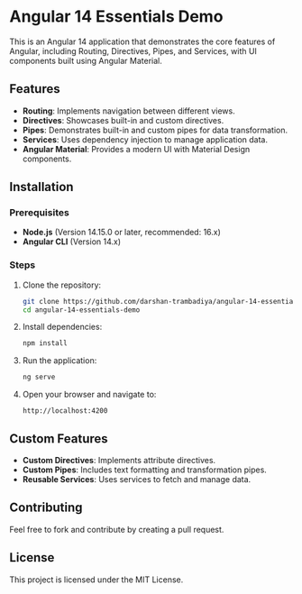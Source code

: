 # Angular 14 Essentials Demo

This is an Angular 14 application that demonstrates the core features of Angular, including Routing, Directives, Pipes, and Services, with UI components built using Angular Material.

## Features

- **Routing**: Implements navigation between different views.
- **Directives**: Showcases built-in and custom directives.
- **Pipes**: Demonstrates built-in and custom pipes for data transformation.
- **Services**: Uses dependency injection to manage application data.
- **Angular Material**: Provides a modern UI with Material Design components.

## Installation

### Prerequisites

- **Node.js** (Version 14.15.0 or later, recommended: 16.x)
- **Angular CLI** (Version 14.x)

### Steps

1. Clone the repository:
   ```sh
   git clone https://github.com/darshan-trambadiya/angular-14-essentials-demo.git
   cd angular-14-essentials-demo
   ```
2. Install dependencies:
   ```sh
   npm install
   ```
3. Run the application:
   ```sh
   ng serve
   ```
4. Open your browser and navigate to:
   ```
   http://localhost:4200
   ```

## Custom Features

- **Custom Directives**: Implements attribute directives.
- **Custom Pipes**: Includes text formatting and transformation pipes.
- **Reusable Services**: Uses services to fetch and manage data.

## Contributing

Feel free to fork and contribute by creating a pull request.

## License

This project is licensed under the MIT License.
